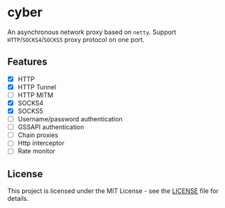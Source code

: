 # cyber

An asynchronous network proxy based on `netty`. Support `HTTP`/`SOCKS4`/`SOCKS5` proxy protocol on one port.

## Features

- [x] HTTP
- [x] HTTP Tunnel
- [ ] HTTP MITM
- [x] SOCKS4
- [x] SOCKS5
- [ ] Username/password authentication
- [ ] GSSAPI authentication
- [ ] Chain proxies
- [ ] Http interceptor
- [ ] Rate monitor

## License

This project is licensed under the MIT License - see the [LICENSE](/LICENSE) file for details.
